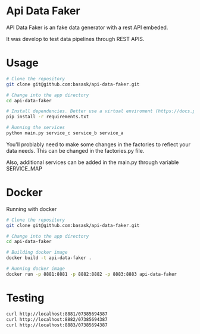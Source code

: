 # Api Data Faker

API Data Faker is an fake data generator with a rest API embeded.

It was develop to test data pipelines through REST APIS.


# Usage

``` bash
# Clone the repository
git clone git@github.com:basask/api-data-faker.git

# Change into the app directory
cd api-data-faker

# Install dependencies. Better use a virtual enviroment (https://docs.python.org/3/library/venv.html)
pip install -r requirements.txt

# Running the services
python main.py service_c service_b service_a
```

You'll problably need to make some changes in the factories to reflect your data needs. This can be changed in the factories.py file.

Also, additional services can be added in the main.py through variable SERVICE_MAP


# Docker

Running with docker
``` bash
# Clone the repository
git clone git@github.com:basask/api-data-faker.git

# Change into the app directory
cd api-data-faker

# Building docker image
docker build -t api-data-faker .

# Running docker image
docker run -p 8881:8881 -p 8882:8882 -p 8883:8883 api-data-faker
```

# Testing

``` bash
curl http://localhost:8881/07385694387
curl http://localhost:8882/07385694387
curl http://localhost:8883/07385694387
```

